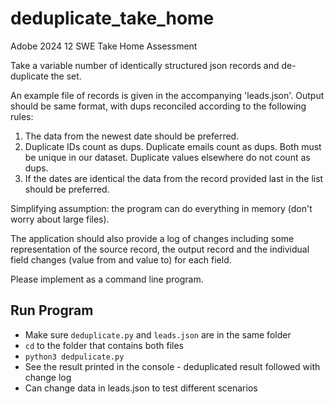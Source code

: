 # deduplicate_take_home
Adobe 2024 12 SWE Take Home Assessment

Take a variable number of identically structured json records and de-duplicate the set.
 
An example file of records is given in the accompanying 'leads.json'.  Output should be same format, with dups reconciled according to the following rules:
1. The data from the newest date should be preferred.
2. Duplicate IDs count as dups. Duplicate emails count as dups. Both must be unique in our dataset. Duplicate values elsewhere do not count as dups.
3. If the dates are identical the data from the record provided last in the list should be preferred.
 
Simplifying assumption: the program can do everything in memory (don't worry about large files).
 
The application should also provide a log of changes including some representation of the source record, the output record and the individual field changes (value from and value to) for each field.
 
Please implement as a command line program.

## Run Program
- Make sure `deduplicate.py` and `leads.json` are in the same folder
- `cd` to the folder that contains both files
- `python3 dedpulicate.py`
- See the result printed in the console - deduplicated result followed with change log
- Can change data in leads.json to test different scenarios
